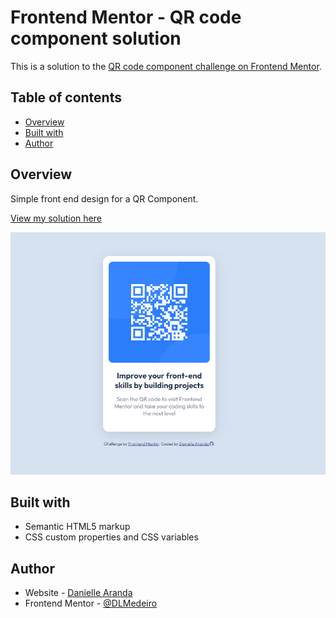 # Frontend Mentor - QR code component solution

This is a solution to the [QR code component challenge on Frontend Mentor](https://www.frontendmentor.io/challenges/qr-code-component-iux_sIO_H).

## Table of contents

- [Overview](#overview)
- [Built with](#built-with)
- [Author](#author)


## Overview

Simple front end design for a QR Component.

[View my solution here](https://dlmedeiro.github.io/QR-Component/)

![Final Image of Project](./images/final.PNG)

## Built with

- Semantic HTML5 markup
- CSS custom properties and CSS variables

## Author

- Website - [Danielle Aranda](https://dlmedeiro.github.io/)
- Frontend Mentor - [@DLMedeiro](https://www.frontendmentor.io/profile/DLMedeiro)


